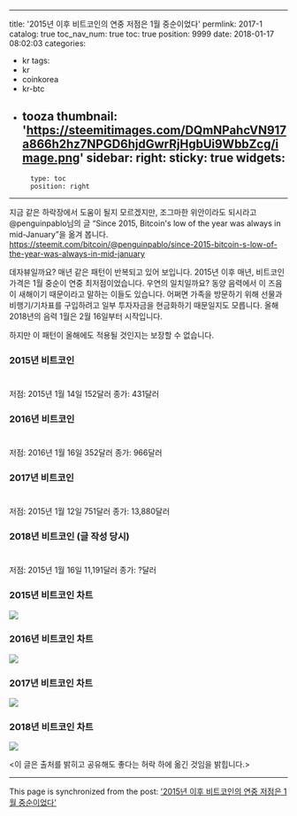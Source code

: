
---
title: '2015년 이후 비트코인의 연중 저점은 1월 중순이었다'
permlink: 2017-1
catalog: true
toc_nav_num: true
toc: true
position: 9999
date: 2018-01-17 08:02:03
categories:
- kr
tags:
- kr
- coinkorea
- kr-btc
- tooza
thumbnail: 'https://steemitimages.com/DQmNPahcVN917a866h2hz7NPGD6hjdGwrRjHgbUi9WbbZcg/image.png'
sidebar:
    right:
        sticky: true
widgets:
    -
        type: toc
        position: right
---


지금 같은 하락장에서 도움이 될지 모르겠지만, 조그마한 위안이라도 되시라고 @penguinpablo님의 글 “Since 2015, Bitcoin's low of the year was always in mid-January”을 옮겨 봅니다.
https://steemit.com/bitcoin/@penguinpablo/since-2015-bitcoin-s-low-of-the-year-was-always-in-mid-january

데자뷰일까요?  매년 같은 패턴이 반복되고 있어 보입니다.  2015년 이후 매년, 비트코인 가격은 1월 중순이 연중 최저점이었습니다.  우연의 일치일까요?  동양 음력에서 이 즈음이 새해이기 때문이라고 말하는 이들도 있습니다.  어쩌면 가족을 방문하기 위해 선물과 비행기/기차표를 구입하려고 일부 투자자금을 현금화하기 때문일지도 모릅니다.  올해 2018년의 음력 1월은 2월 16일부터 시작입니다. 

하지만 이 패턴이 올해에도 적용될 것인지는 보장할 수 없습니다.
 
### 2015년 비트코인
#
저점: 2015년 1월 14일 152달러
종가: 431달러

### 2016년 비트코인
#
저점: 2016년 1월 16일 352달러
종가: 966달러

### 2017년 비트코인
#
저점: 2015년 1월 12일 751달러
종가: 13,880달러

### 2018년 비트코인 (글 작성 당시)
#
저점: 2015년 1월 16일 11,191달러
종가: ?달러

### 2015년 비트코인 차트

![](https://steemitimages.com/DQmNPahcVN917a866h2hz7NPGD6hjdGwrRjHgbUi9WbbZcg/image.png)

### 2016년 비트코인 차트

![](https://steemitimages.com/DQmTaJLBLvUWHkKWneoEU6234qf5b4z52pPekX5HYVwurKH/image.png)

### 2017년 비트코인 차트

![](https://steemitimages.com/DQmVcBFmLpzShGyyUSjKZViRkaY8WZmCEPY6gR6v2p3zaZ3/image.png)

### 2018년 비트코인 차트

![](https://steemitimages.com/DQmc1Ua2P6ULSrfCsMiPGZeCqmtZWF6rRYvKogTnTeusCfm/image.png)

<이 글은 출처를 밝히고 공유해도 좋다는 허락 하에 옮긴 것임을 밝힙니다.>

- - -

This page is synchronized from the post: ['2015년 이후 비트코인의 연중 저점은 1월 중순이었다'](https://steemit.com/@pius.pius/2017-1)
